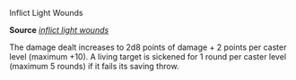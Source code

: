 Inflict Light Wounds

**Source** [_inflict light wounds_](/pathfinderRPG/prd/spells/inflictLightWounds.html#_inflict-light-wounds)

The damage dealt increases to 2d8 points of damage + 2 points per caster level (maximum +10). A living target is sickened for 1 round per caster level (maximum 5 rounds) if it fails its saving throw.

